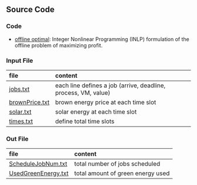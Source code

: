 ## Source Code

### Code

- [offline optimal](./offline-opt.lg4): Integer Nonlinear Programming (INLP) formulation of the offline problem of maximizing profit.


### Input File
|file| content|
|:---|:-------|
|[jobs.txt](./jobs.txt)| each line defines a job (arrive, deadline, process, VM, value)|
|[brownPrice.txt](./brownPrice.txt)| brown energy price at each time slot|
|[solar.txt](./solar.txt)| solar energy at each time slot|
|[times.txt](./times.txt)| define total time slots|


### Out File
|file| content|
|:---|:-------|
|[ScheduleJobNum.txt](./ScheduledJobNum.txt)| total number of jobs scheduled|
|[UsedGreenEnergy.txt](./UsedGreenEnergy.txt)| total amount of green energy used|

